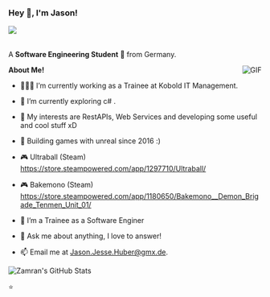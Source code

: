 <h3 title="hehehe"> Hey 👋, I'm Jason!</h3>
<img src="https://komarev.com/ghpvc/?username=johncoco12&color=blueviolet" align="left">



<br />
<br />

A **Software Engineering Student** 🚀 from Germany.
 <!-- Currently, I'm a Community Team Member 🙍🏽‍♂️ [@CallmeMehdi](https://github.com/CallmeMehdi), Kaggler 👨🏽‍💻 [@Kaggle](https://www.kaggle.com/mehdimabrouki), and an Artificial Intelligence intern 👨🏽‍💼.  -->

  <img align="right" alt="GIF" src="https://i.pinimg.com/originals/e4/26/70/e426702edf874b181aced1e2fa5c6cde.gif" />

**About Me!**

- 👨🏽‍💻 I’m currently working as a Trainee at Kobold IT Management.
- 🌱 I’m currently exploring c# . 
- 🤔 My interests are RestAPIs, Web Services and developing some useful and cool stuff xD

- 💼 Building games with unreal since 2016 :)

- 🎮 Ultraball (Steam)  https://store.steampowered.com/app/1297710/Ultraball/
- 🎮 Bakemono (Steam)   https://store.steampowered.com/app/1180650/Bakemono__Demon_Brigade_Tenmen_Unit_01/

- 💼 I’m a Trainee as a Software Enginer
- 💬 Ask me about anything, I love to answer!
- 📫 Email me at [Jason.Jesse.Huber@gmx.de](mailto:Jason.Jesse.Huber@gmx.de).





<img src="https://github-readme-stats.vercel.app/api?username=johncoco12&show_icons=true&hide_border=true&count_private=true&theme=shades-of-purple&icon_color=fad000" alt="Zamran's GitHub Stats">

⭐
